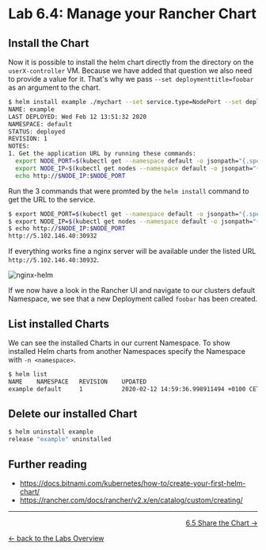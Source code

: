 # Lab 6.4: Manage your Rancher Chart

## Install the Chart

Now it is possible to install the helm chart directly from the directory on the `userX-controller` VM. Because we have added that question we also need to provide a value for it. That's why we pass `--set deploymenttitle=foobar` as an argument to the chart.
```bash
$ helm install example ./mychart --set service.type=NodePort --set deploymenttitle=foobar
NAME: example
LAST DEPLOYED: Wed Feb 12 13:51:32 2020
NAMESPACE: default
STATUS: deployed
REVISION: 1
NOTES:
1. Get the application URL by running these commands:
  export NODE_PORT=$(kubectl get --namespace default -o jsonpath="{.spec.ports[0].nodePort}" services example-mychart)
  export NODE_IP=$(kubectl get nodes --namespace default -o jsonpath="{.items[0].status.addresses[0].address}")
  echo http://$NODE_IP:$NODE_PORT
```

Run the 3 commands that were promted by the `helm install` command to get the URL to the service.

```bash
$ export NODE_PORT=$(kubectl get --namespace default -o jsonpath="{.spec.ports[0].nodePort}" services example-mychart)
$ export NODE_IP=$(kubectl get nodes --namespace default -o jsonpath="{.items[0].status.addresses[0].address}")
$ echo http://$NODE_IP:$NODE_PORT
http://5.102.146.40:30932
```

If everything works fine a nginx server will be available under the listed URL `http://5.102.146.40:30932`.

![nginx-helm](../resources/images/nginx-helm.png)

If we now have a look in the Rancher UI and navigate to our clusters default Namespace, we see that a new Deployment called `foobar` has been created.

## List installed Charts
We can see the installed Charts in our current Namespace. To show installed Helm charts from another Namespaces specify the Namespace with `-n <namespace>`.
```bash
$ helm list
NAME   	NAMESPACE	REVISION	UPDATED                                	STATUS  	CHART        	APP VERSION
example	default  	1       	2020-02-12 14:59:36.998911494 +0100 CET	deployed	mychart-0.1.0	1.16.0
```

## Delete our installed Chart
```bash
$ helm uninstall example
release "example" uninstalled
```

## Further reading
* https://docs.bitnami.com/kubernetes/how-to/create-your-first-helm-chart/
* https://rancher.com/docs/rancher/v2.x/en/catalog/custom/creating/

---

<p width="100px" align="right"><a href="65_sharehelmcharts.md">6.5 Share the Chart →</a></p>

[← back to the Labs Overview](../README.md)